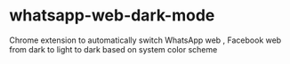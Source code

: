 # whatsapp-web-dark-mode
Chrome extension to automatically switch WhatsApp web , Facebook web from dark to light to dark based on system color scheme

